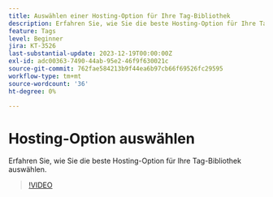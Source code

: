 ```yaml
---
title: Auswählen einer Hosting-Option für Ihre Tag-Bibliothek
description: Erfahren Sie, wie Sie die beste Hosting-Option für Ihre Tag-Bibliothek auswählen.
feature: Tags
level: Beginner
jira: KT-3526
last-substantial-update: 2023-12-19T00:00:00Z
exl-id: adc00363-7490-44ab-95e2-46f9f630021c
source-git-commit: 762fae584213b9f44ea6b97cb66f69526fc29595
workflow-type: tm+mt
source-wordcount: '36'
ht-degree: 0%

---
```


# Hosting-Option auswählen

Erfahren Sie, wie Sie die beste Hosting-Option für Ihre Tag-Bibliothek auswählen.

>[!VIDEO](https://video.tv.adobe.com/v/28728/?learn=on)
